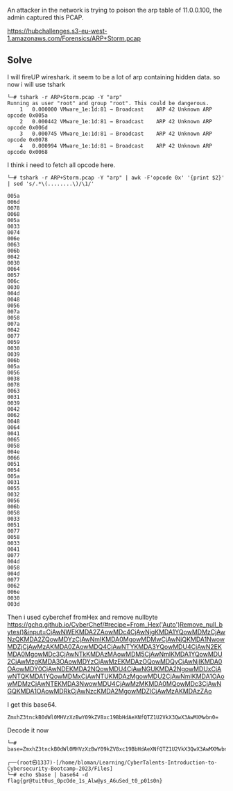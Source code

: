An attacker in the network is trying to poison the arp table of 11.0.0.100, the admin captured this PCAP.

https://hubchallenges.s3-eu-west-1.amazonaws.com/Forensics/ARP+Storm.pcap


## Solve 
I will fireUP wireshark. it seem to be a lot of arp containing hidden data.
 so now i will use tshark

```
└─# tshark -r ARP+Storm.pcap -Y "arp"  
Running as user "root" and group "root". This could be dangerous.
    1   0.000000 VMware_1e:1d:81 → Broadcast    ARP 42 Unknown ARP opcode 0x005a
    2   0.000442 VMware_1e:1d:81 → Broadcast    ARP 42 Unknown ARP opcode 0x006d
    3   0.000745 VMware_1e:1d:81 → Broadcast    ARP 42 Unknown ARP opcode 0x0078
    4   0.000994 VMware_1e:1d:81 → Broadcast    ARP 42 Unknown ARP opcode 0x0068
```
I think i need to fetch all opcode here.

```
└─# tshark -r ARP+Storm.pcap -Y "arp" | awk -F'opcode 0x' '{print $2}' | sed 's/.*\(........\)/\1/'

005a
006d
0078
0068
005a
0033
0074
006e
0063
006b
0042
0030
0064
0057
006c
0030
004d
0048
0056
007a
0058
007a
0042
0077
0059
0030
0039
006b
005a
0056
0038
0078
0063
0031
0039
0042
0062
0048
0064
0041
0065
0058
004e
0066
0051
0054
005a
0031
0055
0032
0056
006b
0058
0033
0051
0077
0058
0033
0041
0077
004d
0058
004d
0077
0062
006e
0030
003d

```
Then i used cyberchef fromHex and remove nullbyte
https://gchq.github.io/CyberChef/#recipe=From_Hex('Auto')Remove_null_bytes()&input=CjAwNWEKMDA2ZAowMDc4CjAwNjgKMDA1YQowMDMzCjAwNzQKMDA2ZQowMDYzCjAwNmIKMDA0MgowMDMwCjAwNjQKMDA1NwowMDZjCjAwMzAKMDA0ZAowMDQ4CjAwNTYKMDA3YQowMDU4CjAwN2EKMDA0MgowMDc3CjAwNTkKMDAzMAowMDM5CjAwNmIKMDA1YQowMDU2CjAwMzgKMDA3OAowMDYzCjAwMzEKMDAzOQowMDQyCjAwNjIKMDA0OAowMDY0CjAwNDEKMDA2NQowMDU4CjAwNGUKMDA2NgowMDUxCjAwNTQKMDA1YQowMDMxCjAwNTUKMDAzMgowMDU2CjAwNmIKMDA1OAowMDMzCjAwNTEKMDA3NwowMDU4CjAwMzMKMDA0MQowMDc3CjAwNGQKMDA1OAowMDRkCjAwNzcKMDA2MgowMDZlCjAwMzAKMDAzZAo

I get this base64.
```
ZmxhZ3tnckB0dWl0MHVzXzBwY09kZV8xc19BbHdAeXNfQTZ1U2VkX3QwX3AwMXMwbn0=
```
Decode it now
```
└─# base=ZmxhZ3tnckB0dWl0MHVzXzBwY09kZV8xc19BbHdAeXNfQTZ1U2VkX3QwX3AwMXMwbn0=
                                                                                                                                     
┌──(root㉿1337)-[/home/bloman/Learning/CyberTalents-Introduction-to-Cybersecurity-Bootcamp-2023/Files]
└─# echo $base | base64 -d
flag{gr@tuit0us_0pcOde_1s_Alw@ys_A6uSed_t0_p01s0n} 

```